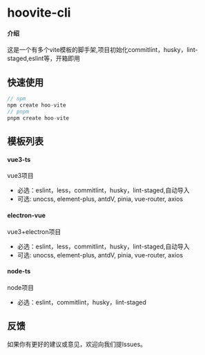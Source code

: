 # hoovite-cli

#### 介绍
这是一个有多个vite模板的脚手架,项目初始化commitlint，husky，lint-staged,eslint等，开箱即用

## 快速使用
```js
// npm
npm create hoo-vite
// pnpm
pnpm create hoo-vite
```

## 模板列表

#### vue3-ts

vue3项目

- 必选：eslint，less，commitlint，husky，lint-staged,自动导入
- 可选: unocss, element-plus, antdV, pinia, vue-router, axios

#### electron-vue

vue3+electron项目

- 必选：eslint，less，commitlint，husky，lint-staged,自动导入
- 可选: unocss, element-plus, antdV, pinia, vue-router, axios

#### node-ts

node项目

- 必选：eslint，commitlint，husky，lint-staged

## 反馈

如果你有更好的建议或意见，欢迎向我们提Issues。